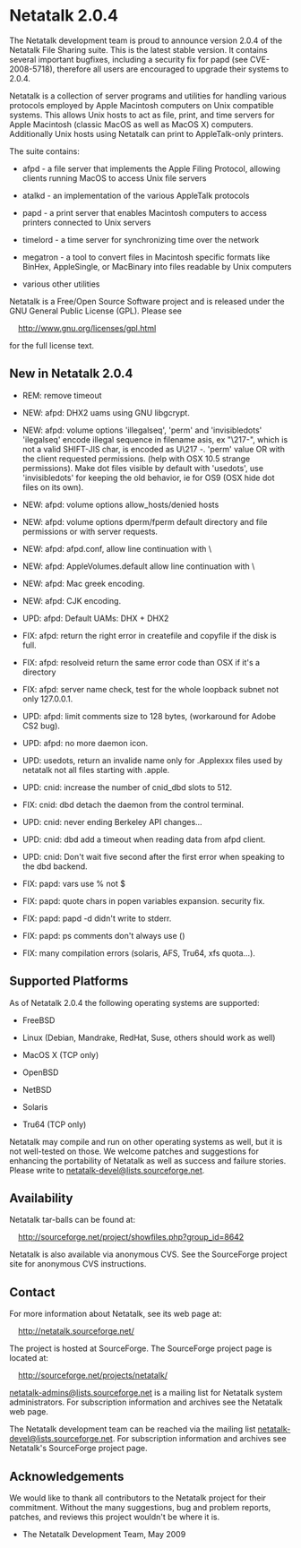 # Netatalk 2.0.4

The Netatalk development team is proud to announce version 2.0.4 of the
Netatalk File Sharing suite. This is the latest stable version. It
contains several important bugfixes, including a security fix for papd
(see CVE-2008-5718), therefore all users are encouraged to upgrade their
systems to 2.0.4.

Netatalk is a collection of server programs and utilities for handling
various protocols employed by Apple Macintosh computers on Unix
compatible systems. This allows Unix hosts to act as file, print, and
time servers for Apple Macintosh (classic MacOS as well as MacOS X)
computers. Additionally Unix hosts using Netatalk can print to
AppleTalk-only printers.

The suite contains:

- afpd - a file server that implements the Apple Filing Protocol,
  allowing clients running MacOS to access Unix file servers

- atalkd - an implementation of the various AppleTalk protocols

- papd - a print server that enables Macintosh computers to access
  printers connected to Unix servers

- timelord - a time server for synchronizing time over the network

- megatron - a tool to convert files in Macintosh specific formats like
  BinHex, AppleSingle, or MacBinary into files readable by Unix
  computers

- various other utilities

Netatalk is a Free/Open Source Software project and is released under
the GNU General Public License (GPL). Please see

    <http://www.gnu.org/licenses/gpl.html>

for the full license text.

## New in Netatalk 2.0.4

- REM: remove timeout

- NEW: afpd: DHX2 uams using GNU libgcrypt.

- NEW: afpd: volume options 'illegalseq', 'perm' and 'invisibledots'
  'ilegalseq' encode illegal sequence in filename asis, ex "\217-",
  which is not a valid SHIFT-JIS char, is encoded as U\217 -. 'perm'
  value OR with the client requested permissions. (help with OSX 10.5
  strange permissions). Make dot files visible by default with
  'usedots', use 'invisibledots' for keeping the old behavior, ie for
  OS9 (OSX hide dot files on its own).

- NEW: afpd: volume options allow_hosts/denied hosts

- NEW: afpd: volume options dperm/fperm default directory and file
  permissions or with server requests.

- NEW: afpd: afpd.conf, allow line continuation with \\

- NEW: afpd: AppleVolumes.default allow line continuation with \\

- NEW: afpd: Mac greek encoding.

- NEW: afpd: CJK encoding.

- UPD: afpd: Default UAMs: DHX + DHX2

- FIX: afpd: return the right error in createfile and copyfile if the
  disk is full.

- FIX: afpd: resolveid return the same error code than OSX if it's a
  directory

- FIX: afpd: server name check, test for the whole loopback subnet not
  only 127.0.0.1.

- UPD: afpd: limit comments size to 128 bytes, (workaround for Adobe CS2
  bug).

- UPD: afpd: no more daemon icon.

- UPD: usedots, return an invalide name only for .Applexxx files used by
  netatalk not all files starting with .apple.

- UPD: cnid: increase the number of cnid_dbd slots to 512.

- FIX: cnid: dbd detach the daemon from the control terminal.

- UPD: cnid: never ending Berkeley API changes…

- UPD: cnid: dbd add a timeout when reading data from afpd client.

- UPD: cnid: Don't wait five second after the first error when speaking
  to the dbd backend.

- FIX: papd: vars use % not $

- FIX: papd: quote chars in popen variables expansion. security fix.

- FIX: papd: papd -d didn't write to stderr.

- FIX: papd: ps comments don't always use ()

- FIX: many compilation errors (solaris, AFS, Tru64, xfs quota…).

## Supported Platforms

As of Netatalk 2.0.4 the following operating systems are supported:

- FreeBSD

- Linux (Debian, Mandrake, RedHat, Suse, others should work as well)

- MacOS X (TCP only)

- OpenBSD

- NetBSD

- Solaris

- Tru64 (TCP only)

Netatalk may compile and run on other operating systems as well, but it
is not well-tested on those. We welcome patches and suggestions for
enhancing the portability of Netatalk as well as success and failure
stories. Please write to <netatalk-devel@lists.sourceforge.net>.

## Availability

Netatalk tar-balls can be found at:

    <http://sourceforge.net/project/showfiles.php?group_id=8642>

Netatalk is also available via anonymous CVS. See the SourceForge
project site for anonymous CVS instructions.

## Contact

For more information about Netatalk, see its web page at:

    <http://netatalk.sourceforge.net/>

The project is hosted at SourceForge. The SourceForge project page is
located at:

    <http://sourceforge.net/projects/netatalk/>

<netatalk-admins@lists.sourceforge.net> is a mailing list for Netatalk
system administrators. For subscription information and archives see the
Netatalk web page.

The Netatalk development team can be reached via the mailing list
<netatalk-devel@lists.sourceforge.net>. For subscription information and
archives see Netatalk's SourceForge project page.

## Acknowledgements

We would like to thank all contributors to the Netatalk project for
their commitment. Without the many suggestions, bug and problem reports,
patches, and reviews this project wouldn't be where it is.

- The Netatalk Development Team, May 2009
